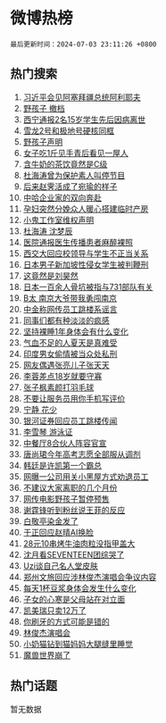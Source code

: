 # 微博热榜

`最后更新时间：2024-07-03 23:11:26 +0800`

## 热门搜索

1. [习近平会见阿塞拜疆总统阿利耶夫](https://m.weibo.cn/search?containerid=100103type%3D1%26t%3D10%26q%3D%23%E4%B9%A0%E8%BF%91%E5%B9%B3%E4%BC%9A%E8%A7%81%E9%98%BF%E5%A1%9E%E6%8B%9C%E7%96%86%E6%80%BB%E7%BB%9F%E9%98%BF%E5%88%A9%E8%80%B6%E5%A4%AB%23&stream_entry_id=51&isnewpage=1&extparam=seat%3D1%26cate%3D10103%26stream_entry_id%3D51%26pos%3D0%26q%3D%2523%25E4%25B9%25A0%25E8%25BF%2591%25E5%25B9%25B3%25E4%25BC%259A%25E8%25A7%2581%25E9%2598%25BF%25E5%25A1%259E%25E6%258B%259C%25E7%2596%2586%25E6%2580%25BB%25E7%25BB%259F%25E9%2598%25BF%25E5%2588%25A9%25E8%2580%25B6%25E5%25A4%25AB%2523%26dgr%3D0%26filter_type%3Drealtimehot%26c_type%3D51%26display_time%3D1720019485%26pre_seqid%3D17200194858880344063)
1. [野孩子 撤档](https://m.weibo.cn/search?containerid=100103type%3D1%26t%3D10%26q%3D%E9%87%8E%E5%AD%A9%E5%AD%90+%E6%92%A4%E6%A1%A3&stream_entry_id=31&isnewpage=1&extparam=seat%3D1%26flag%3D4%26filter_type%3Drealtimehot%26q%3D%25E9%2587%258E%25E5%25AD%25A9%25E5%25AD%2590%2520%25E6%2592%25A4%25E6%25A1%25A3%26c_type%3D31%26band_rank%3D1%26cate%3D5001%26pos%3D0%26stream_entry_id%3D31%26dgr%3D0%26realpos%3D1%26lcate%3D5001%26display_time%3D1720019485%26pre_seqid%3D17200194858880344063)
1. [西宁通报2名15岁学生先后因病离世](https://m.weibo.cn/search?containerid=100103type%3D1%26t%3D10%26q%3D%23%E8%A5%BF%E5%AE%81%E9%80%9A%E6%8A%A52%E5%90%8D15%E5%B2%81%E5%AD%A6%E7%94%9F%E5%85%88%E5%90%8E%E5%9B%A0%E7%97%85%E7%A6%BB%E4%B8%96%23&stream_entry_id=31&isnewpage=1&extparam=seat%3D1%26flag%3D0%26filter_type%3Drealtimehot%26q%3D%2523%25E8%25A5%25BF%25E5%25AE%2581%25E9%2580%259A%25E6%258A%25A52%25E5%2590%258D15%25E5%25B2%2581%25E5%25AD%25A6%25E7%2594%259F%25E5%2585%2588%25E5%2590%258E%25E5%259B%25A0%25E7%2597%2585%25E7%25A6%25BB%25E4%25B8%2596%2523%26c_type%3D31%26band_rank%3D2%26cate%3D5001%26pos%3D1%26stream_entry_id%3D31%26dgr%3D0%26realpos%3D2%26lcate%3D5001%26display_time%3D1720019485%26pre_seqid%3D17200194858880344063)
1. [雪龙2号和极地号硬核同框](https://m.weibo.cn/search?containerid=100103type%3D1%26t%3D10%26q%3D%23%E9%9B%AA%E9%BE%992%E5%8F%B7%E5%92%8C%E6%9E%81%E5%9C%B0%E5%8F%B7%E7%A1%AC%E6%A0%B8%E5%90%8C%E6%A1%86%23&stream_entry_id=31&isnewpage=1&extparam=seat%3D1%26flag%3D1%26filter_type%3Drealtimehot%26q%3D%2523%25E9%259B%25AA%25E9%25BE%25992%25E5%258F%25B7%25E5%2592%258C%25E6%259E%2581%25E5%259C%25B0%25E5%258F%25B7%25E7%25A1%25AC%25E6%25A0%25B8%25E5%2590%258C%25E6%25A1%2586%2523%26c_type%3D31%26band_rank%3D3%26cate%3D5001%26pos%3D2%26stream_entry_id%3D31%26dgr%3D0%26realpos%3D3%26lcate%3D5001%26display_time%3D1720019485%26pre_seqid%3D17200194858880344063)
1. [野孩子声明](https://m.weibo.cn/search?containerid=100103type%3D1%26t%3D10%26q%3D%23%E9%87%8E%E5%AD%A9%E5%AD%90%E5%A3%B0%E6%98%8E%23&stream_entry_id=31&isnewpage=1&extparam=seat%3D1%26flag%3D1%26filter_type%3Drealtimehot%26q%3D%2523%25E9%2587%258E%25E5%25AD%25A9%25E5%25AD%2590%25E5%25A3%25B0%25E6%2598%258E%2523%26c_type%3D31%26band_rank%3D4%26cate%3D5001%26pos%3D3%26stream_entry_id%3D31%26dgr%3D0%26realpos%3D4%26lcate%3D5001%26display_time%3D1720019485%26pre_seqid%3D17200194858880344063)
1. [女子吃1斤见手青后看见一屋人](https://m.weibo.cn/search?containerid=100103type%3D1%26t%3D10%26q%3D%23%E5%A5%B3%E5%AD%90%E5%90%831%E6%96%A4%E8%A7%81%E6%89%8B%E9%9D%92%E5%90%8E%E7%9C%8B%E8%A7%81%E4%B8%80%E5%B1%8B%E4%BA%BA%23&stream_entry_id=31&isnewpage=1&extparam=seat%3D1%26flag%3D2%26filter_type%3Drealtimehot%26q%3D%2523%25E5%25A5%25B3%25E5%25AD%2590%25E5%2590%25831%25E6%2596%25A4%25E8%25A7%2581%25E6%2589%258B%25E9%259D%2592%25E5%2590%258E%25E7%259C%258B%25E8%25A7%2581%25E4%25B8%2580%25E5%25B1%258B%25E4%25BA%25BA%2523%26c_type%3D31%26band_rank%3D5%26cate%3D5001%26pos%3D4%26stream_entry_id%3D31%26dgr%3D0%26realpos%3D5%26lcate%3D5001%26display_time%3D1720019485%26pre_seqid%3D17200194858880344063)
1. [含牛奶的茶饮竟然是C级](https://m.weibo.cn/search?containerid=100103type%3D1%26t%3D10%26q%3D%23%E5%90%AB%E7%89%9B%E5%A5%B6%E7%9A%84%E8%8C%B6%E9%A5%AE%E7%AB%9F%E7%84%B6%E6%98%AFC%E7%BA%A7%23&stream_entry_id=31&isnewpage=1&extparam=seat%3D1%26flag%3D0%26filter_type%3Drealtimehot%26q%3D%2523%25E5%2590%25AB%25E7%2589%259B%25E5%25A5%25B6%25E7%259A%2584%25E8%258C%25B6%25E9%25A5%25AE%25E7%25AB%259F%25E7%2584%25B6%25E6%2598%25AFC%25E7%25BA%25A7%2523%26c_type%3D31%26band_rank%3D6%26cate%3D5001%26pos%3D5%26stream_entry_id%3D31%26dgr%3D0%26realpos%3D6%26lcate%3D5001%26display_time%3D1720019485%26pre_seqid%3D17200194858880344063)
1. [杜海涛曾为保护素人叫停节目](https://m.weibo.cn/search?containerid=100103type%3D1%26t%3D10%26q%3D%23%E6%9D%9C%E6%B5%B7%E6%B6%9B%E6%9B%BE%E4%B8%BA%E4%BF%9D%E6%8A%A4%E7%B4%A0%E4%BA%BA%E5%8F%AB%E5%81%9C%E8%8A%82%E7%9B%AE%23&stream_entry_id=31&isnewpage=1&extparam=seat%3D1%26flag%3D2%26filter_type%3Drealtimehot%26q%3D%2523%25E6%259D%259C%25E6%25B5%25B7%25E6%25B6%259B%25E6%259B%25BE%25E4%25B8%25BA%25E4%25BF%259D%25E6%258A%25A4%25E7%25B4%25A0%25E4%25BA%25BA%25E5%258F%25AB%25E5%2581%259C%25E8%258A%2582%25E7%259B%25AE%2523%26c_type%3D31%26band_rank%3D7%26cate%3D5001%26pos%3D6%26stream_entry_id%3D31%26dgr%3D0%26realpos%3D7%26lcate%3D5001%26display_time%3D1720019485%26pre_seqid%3D17200194858880344063)
1. [后来赵霁活成了宛瑜的样子](https://m.weibo.cn/search?containerid=100103type%3D1%26t%3D10%26q%3D%E5%90%8E%E6%9D%A5%E8%B5%B5%E9%9C%81%E6%B4%BB%E6%88%90%E4%BA%86%E5%AE%9B%E7%91%9C%E7%9A%84%E6%A0%B7%E5%AD%90&stream_entry_id=31&isnewpage=1&extparam=seat%3D1%26flag%3D0%26filter_type%3Drealtimehot%26q%3D%25E5%2590%258E%25E6%259D%25A5%25E8%25B5%25B5%25E9%259C%2581%25E6%25B4%25BB%25E6%2588%2590%25E4%25BA%2586%25E5%25AE%259B%25E7%2591%259C%25E7%259A%2584%25E6%25A0%25B7%25E5%25AD%2590%26c_type%3D31%26band_rank%3D8%26cate%3D5001%26pos%3D7%26stream_entry_id%3D31%26dgr%3D0%26realpos%3D8%26lcate%3D5001%26display_time%3D1720019485%26pre_seqid%3D17200194858880344063)
1. [中哈企业家的双向奔赴](https://m.weibo.cn/search?containerid=100103type%3D1%26t%3D10%26q%3D%23%E4%B8%AD%E5%93%88%E4%BC%81%E4%B8%9A%E5%AE%B6%E7%9A%84%E5%8F%8C%E5%90%91%E5%A5%94%E8%B5%B4%23&stream_entry_id=31&isnewpage=1&extparam=seat%3D1%26flag%3D1%26filter_type%3Drealtimehot%26q%3D%2523%25E4%25B8%25AD%25E5%2593%2588%25E4%25BC%2581%25E4%25B8%259A%25E5%25AE%25B6%25E7%259A%2584%25E5%258F%258C%25E5%2590%2591%25E5%25A5%2594%25E8%25B5%25B4%2523%26c_type%3D31%26band_rank%3D9%26cate%3D5001%26pos%3D8%26stream_entry_id%3D31%26dgr%3D0%26realpos%3D9%26lcate%3D5001%26display_time%3D1720019485%26pre_seqid%3D17200194858880344063)
1. [孕妇突然分娩众人暖心搭建临时产房](https://m.weibo.cn/search?containerid=100103type%3D1%26t%3D10%26q%3D%23%E5%AD%95%E5%A6%87%E7%AA%81%E7%84%B6%E5%88%86%E5%A8%A9%E4%BC%97%E4%BA%BA%E6%9A%96%E5%BF%83%E6%90%AD%E5%BB%BA%E4%B8%B4%E6%97%B6%E4%BA%A7%E6%88%BF%23&stream_entry_id=31&isnewpage=1&extparam=seat%3D1%26flag%3D32768%26filter_type%3Drealtimehot%26q%3D%2523%25E5%25AD%2595%25E5%25A6%2587%25E7%25AA%2581%25E7%2584%25B6%25E5%2588%2586%25E5%25A8%25A9%25E4%25BC%2597%25E4%25BA%25BA%25E6%259A%2596%25E5%25BF%2583%25E6%2590%25AD%25E5%25BB%25BA%25E4%25B8%25B4%25E6%2597%25B6%25E4%25BA%25A7%25E6%2588%25BF%2523%26c_type%3D31%26band_rank%3D10%26cate%3D5001%26pos%3D9%26stream_entry_id%3D31%26dgr%3D0%26realpos%3D10%26lcate%3D5001%26display_time%3D1720019485%26pre_seqid%3D17200194858880344063)
1. [小鬼工作室维权声明](https://m.weibo.cn/search?containerid=100103type%3D1%26t%3D10%26q%3D%23%E5%B0%8F%E9%AC%BC%E5%B7%A5%E4%BD%9C%E5%AE%A4%E7%BB%B4%E6%9D%83%E5%A3%B0%E6%98%8E%23&stream_entry_id=31&isnewpage=1&extparam=seat%3D1%26flag%3D1%26filter_type%3Drealtimehot%26q%3D%2523%25E5%25B0%258F%25E9%25AC%25BC%25E5%25B7%25A5%25E4%25BD%259C%25E5%25AE%25A4%25E7%25BB%25B4%25E6%259D%2583%25E5%25A3%25B0%25E6%2598%258E%2523%26c_type%3D31%26band_rank%3D11%26cate%3D5001%26pos%3D10%26stream_entry_id%3D31%26dgr%3D0%26realpos%3D11%26lcate%3D5001%26display_time%3D1720019485%26pre_seqid%3D17200194858880344063)
1. [杜海涛 沈梦辰](https://m.weibo.cn/search?containerid=100103type%3D1%26t%3D10%26q%3D%E6%9D%9C%E6%B5%B7%E6%B6%9B+%E6%B2%88%E6%A2%A6%E8%BE%B0&stream_entry_id=31&isnewpage=1&extparam=seat%3D1%26flag%3D2%26filter_type%3Drealtimehot%26q%3D%25E6%259D%259C%25E6%25B5%25B7%25E6%25B6%259B%2520%25E6%25B2%2588%25E6%25A2%25A6%25E8%25BE%25B0%26c_type%3D31%26band_rank%3D12%26cate%3D5001%26pos%3D11%26stream_entry_id%3D31%26dgr%3D0%26realpos%3D12%26lcate%3D5001%26display_time%3D1720019485%26pre_seqid%3D17200194858880344063)
1. [医院通报医生传播患者麻醉裸照](https://m.weibo.cn/search?containerid=100103type%3D1%26t%3D10%26q%3D%23%E5%8C%BB%E9%99%A2%E9%80%9A%E6%8A%A5%E5%8C%BB%E7%94%9F%E4%BC%A0%E6%92%AD%E6%82%A3%E8%80%85%E9%BA%BB%E9%86%89%E8%A3%B8%E7%85%A7%23&stream_entry_id=31&isnewpage=1&extparam=seat%3D1%26flag%3D1%26filter_type%3Drealtimehot%26q%3D%2523%25E5%258C%25BB%25E9%2599%25A2%25E9%2580%259A%25E6%258A%25A5%25E5%258C%25BB%25E7%2594%259F%25E4%25BC%25A0%25E6%2592%25AD%25E6%2582%25A3%25E8%2580%2585%25E9%25BA%25BB%25E9%2586%2589%25E8%25A3%25B8%25E7%2585%25A7%2523%26c_type%3D31%26band_rank%3D13%26cate%3D5001%26pos%3D12%26stream_entry_id%3D31%26dgr%3D0%26realpos%3D13%26lcate%3D5001%26display_time%3D1720019485%26pre_seqid%3D17200194858880344063)
1. [西交大回应校领导与学生不正当关系](https://m.weibo.cn/search?containerid=100103type%3D1%26t%3D10%26q%3D%23%E8%A5%BF%E4%BA%A4%E5%A4%A7%E5%9B%9E%E5%BA%94%E6%A0%A1%E9%A2%86%E5%AF%BC%E4%B8%8E%E5%AD%A6%E7%94%9F%E4%B8%8D%E6%AD%A3%E5%BD%93%E5%85%B3%E7%B3%BB%23&stream_entry_id=31&isnewpage=1&extparam=seat%3D1%26flag%3D0%26filter_type%3Drealtimehot%26q%3D%2523%25E8%25A5%25BF%25E4%25BA%25A4%25E5%25A4%25A7%25E5%259B%259E%25E5%25BA%2594%25E6%25A0%25A1%25E9%25A2%2586%25E5%25AF%25BC%25E4%25B8%258E%25E5%25AD%25A6%25E7%2594%259F%25E4%25B8%258D%25E6%25AD%25A3%25E5%25BD%2593%25E5%2585%25B3%25E7%25B3%25BB%2523%26c_type%3D31%26band_rank%3D14%26cate%3D5001%26pos%3D13%26stream_entry_id%3D31%26dgr%3D0%26realpos%3D14%26lcate%3D5001%26display_time%3D1720019485%26pre_seqid%3D17200194858880344063)
1. [日本男子新加坡性侵女学生被判鞭刑](https://m.weibo.cn/search?containerid=100103type%3D1%26t%3D10%26q%3D%23%E6%97%A5%E6%9C%AC%E7%94%B7%E5%AD%90%E6%96%B0%E5%8A%A0%E5%9D%A1%E6%80%A7%E4%BE%B5%E5%A5%B3%E5%AD%A6%E7%94%9F%E8%A2%AB%E5%88%A4%E9%9E%AD%E5%88%91%23&stream_entry_id=31&isnewpage=1&extparam=seat%3D1%26flag%3D0%26filter_type%3Drealtimehot%26q%3D%2523%25E6%2597%25A5%25E6%259C%25AC%25E7%2594%25B7%25E5%25AD%2590%25E6%2596%25B0%25E5%258A%25A0%25E5%259D%25A1%25E6%2580%25A7%25E4%25BE%25B5%25E5%25A5%25B3%25E5%25AD%25A6%25E7%2594%259F%25E8%25A2%25AB%25E5%2588%25A4%25E9%259E%25AD%25E5%2588%2591%2523%26c_type%3D31%26band_rank%3D15%26cate%3D5001%26pos%3D14%26stream_entry_id%3D31%26dgr%3D0%26realpos%3D15%26lcate%3D5001%26display_time%3D1720019485%26pre_seqid%3D17200194858880344063)
1. [这竟然是刘昊然](https://m.weibo.cn/search?containerid=100103type%3D1%26t%3D10%26q%3D%E8%BF%99%E7%AB%9F%E7%84%B6%E6%98%AF%E5%88%98%E6%98%8A%E7%84%B6&stream_entry_id=31&isnewpage=1&extparam=seat%3D1%26flag%3D0%26filter_type%3Drealtimehot%26q%3D%25E8%25BF%2599%25E7%25AB%259F%25E7%2584%25B6%25E6%2598%25AF%25E5%2588%2598%25E6%2598%258A%25E7%2584%25B6%26c_type%3D31%26band_rank%3D16%26cate%3D5001%26pos%3D15%26stream_entry_id%3D31%26dgr%3D0%26realpos%3D16%26lcate%3D5001%26display_time%3D1720019485%26pre_seqid%3D17200194858880344063)
1. [日本一百余人骨坑被指与731部队有关](https://m.weibo.cn/search?containerid=100103type%3D1%26t%3D10%26q%3D%23%E6%97%A5%E6%9C%AC%E4%B8%80%E7%99%BE%E4%BD%99%E4%BA%BA%E9%AA%A8%E5%9D%91%E8%A2%AB%E6%8C%87%E4%B8%8E731%E9%83%A8%E9%98%9F%E6%9C%89%E5%85%B3%23&stream_entry_id=31&isnewpage=1&extparam=seat%3D1%26flag%3D1%26filter_type%3Drealtimehot%26q%3D%2523%25E6%2597%25A5%25E6%259C%25AC%25E4%25B8%2580%25E7%2599%25BE%25E4%25BD%2599%25E4%25BA%25BA%25E9%25AA%25A8%25E5%259D%2591%25E8%25A2%25AB%25E6%258C%2587%25E4%25B8%258E731%25E9%2583%25A8%25E9%2598%259F%25E6%259C%2589%25E5%2585%25B3%2523%26c_type%3D31%26band_rank%3D17%26cate%3D5001%26pos%3D16%26stream_entry_id%3D31%26dgr%3D0%26realpos%3D17%26lcate%3D5001%26display_time%3D1720019485%26pre_seqid%3D17200194858880344063)
1. [B太 南京大爷带我勇闯南京](https://m.weibo.cn/search?containerid=100103type%3D1%26t%3D10%26q%3DB%E5%A4%AA+%E5%8D%97%E4%BA%AC%E5%A4%A7%E7%88%B7%E5%B8%A6%E6%88%91%E5%8B%87%E9%97%AF%E5%8D%97%E4%BA%AC&stream_entry_id=31&isnewpage=1&extparam=seat%3D1%26flag%3D0%26filter_type%3Drealtimehot%26q%3DB%25E5%25A4%25AA%2520%25E5%258D%2597%25E4%25BA%25AC%25E5%25A4%25A7%25E7%2588%25B7%25E5%25B8%25A6%25E6%2588%2591%25E5%258B%2587%25E9%2597%25AF%25E5%258D%2597%25E4%25BA%25AC%26c_type%3D31%26band_rank%3D18%26cate%3D5001%26pos%3D17%26stream_entry_id%3D31%26dgr%3D0%26realpos%3D18%26lcate%3D5001%26display_time%3D1720019485%26pre_seqid%3D17200194858880344063)
1. [中金称网传员工跳楼系谣言](https://m.weibo.cn/search?containerid=100103type%3D1%26t%3D10%26q%3D%23%E4%B8%AD%E9%87%91%E7%A7%B0%E7%BD%91%E4%BC%A0%E5%91%98%E5%B7%A5%E8%B7%B3%E6%A5%BC%E7%B3%BB%E8%B0%A3%E8%A8%80%23&stream_entry_id=31&isnewpage=1&extparam=seat%3D1%26flag%3D0%26filter_type%3Drealtimehot%26q%3D%2523%25E4%25B8%25AD%25E9%2587%2591%25E7%25A7%25B0%25E7%25BD%2591%25E4%25BC%25A0%25E5%2591%2598%25E5%25B7%25A5%25E8%25B7%25B3%25E6%25A5%25BC%25E7%25B3%25BB%25E8%25B0%25A3%25E8%25A8%2580%2523%26c_type%3D31%26band_rank%3D19%26cate%3D5001%26pos%3D18%26stream_entry_id%3D31%26dgr%3D0%26realpos%3D19%26lcate%3D5001%26display_time%3D1720019485%26pre_seqid%3D17200194858880344063)
1. [同事们都有种淡淡的疯感](https://m.weibo.cn/search?containerid=100103type%3D1%26t%3D10%26q%3D%E5%90%8C%E4%BA%8B%E4%BB%AC%E9%83%BD%E6%9C%89%E7%A7%8D%E6%B7%A1%E6%B7%A1%E7%9A%84%E7%96%AF%E6%84%9F&stream_entry_id=31&isnewpage=1&extparam=seat%3D1%26flag%3D1%26filter_type%3Drealtimehot%26q%3D%25E5%2590%258C%25E4%25BA%258B%25E4%25BB%25AC%25E9%2583%25BD%25E6%259C%2589%25E7%25A7%258D%25E6%25B7%25A1%25E6%25B7%25A1%25E7%259A%2584%25E7%2596%25AF%25E6%2584%259F%26c_type%3D31%26band_rank%3D20%26cate%3D5001%26pos%3D19%26stream_entry_id%3D31%26dgr%3D0%26realpos%3D20%26lcate%3D5001%26display_time%3D1720019485%26pre_seqid%3D17200194858880344063)
1. [坚持裸睡1年身体会有什么变化](https://m.weibo.cn/search?containerid=100103type%3D1%26t%3D10%26q%3D%23%E5%9D%9A%E6%8C%81%E8%A3%B8%E7%9D%A11%E5%B9%B4%E8%BA%AB%E4%BD%93%E4%BC%9A%E6%9C%89%E4%BB%80%E4%B9%88%E5%8F%98%E5%8C%96%23&stream_entry_id=31&isnewpage=1&extparam=seat%3D1%26flag%3D2%26filter_type%3Drealtimehot%26q%3D%2523%25E5%259D%259A%25E6%258C%2581%25E8%25A3%25B8%25E7%259D%25A11%25E5%25B9%25B4%25E8%25BA%25AB%25E4%25BD%2593%25E4%25BC%259A%25E6%259C%2589%25E4%25BB%2580%25E4%25B9%2588%25E5%258F%2598%25E5%258C%2596%2523%26c_type%3D31%26band_rank%3D21%26cate%3D5001%26pos%3D20%26stream_entry_id%3D31%26dgr%3D0%26realpos%3D21%26lcate%3D5001%26display_time%3D1720019485%26pre_seqid%3D17200194858880344063)
1. [气血不足的人夏天是真难受](https://m.weibo.cn/search?containerid=100103type%3D1%26t%3D10%26q%3D%23%E6%B0%94%E8%A1%80%E4%B8%8D%E8%B6%B3%E7%9A%84%E4%BA%BA%E5%A4%8F%E5%A4%A9%E6%98%AF%E7%9C%9F%E9%9A%BE%E5%8F%97%23&stream_entry_id=31&isnewpage=1&extparam=seat%3D1%26flag%3D0%26filter_type%3Drealtimehot%26q%3D%2523%25E6%25B0%2594%25E8%25A1%2580%25E4%25B8%258D%25E8%25B6%25B3%25E7%259A%2584%25E4%25BA%25BA%25E5%25A4%258F%25E5%25A4%25A9%25E6%2598%25AF%25E7%259C%259F%25E9%259A%25BE%25E5%258F%2597%2523%26c_type%3D31%26band_rank%3D22%26cate%3D5001%26pos%3D21%26stream_entry_id%3D31%26dgr%3D0%26realpos%3D22%26lcate%3D5001%26display_time%3D1720019485%26pre_seqid%3D17200194858880344063)
1. [印度男女偷情被当众处私刑](https://m.weibo.cn/search?containerid=100103type%3D1%26t%3D10%26q%3D%23%E5%8D%B0%E5%BA%A6%E7%94%B7%E5%A5%B3%E5%81%B7%E6%83%85%E8%A2%AB%E5%BD%93%E4%BC%97%E5%A4%84%E7%A7%81%E5%88%91%23&stream_entry_id=31&isnewpage=1&extparam=seat%3D1%26flag%3D2%26filter_type%3Drealtimehot%26q%3D%2523%25E5%258D%25B0%25E5%25BA%25A6%25E7%2594%25B7%25E5%25A5%25B3%25E5%2581%25B7%25E6%2583%2585%25E8%25A2%25AB%25E5%25BD%2593%25E4%25BC%2597%25E5%25A4%2584%25E7%25A7%2581%25E5%2588%2591%2523%26c_type%3D31%26band_rank%3D23%26cate%3D5001%26pos%3D22%26stream_entry_id%3D31%26dgr%3D0%26realpos%3D23%26lcate%3D5001%26display_time%3D1720019485%26pre_seqid%3D17200194858880344063)
1. [网友偶遇张亮儿子张天天](https://m.weibo.cn/search?containerid=100103type%3D1%26t%3D10%26q%3D%23%E7%BD%91%E5%8F%8B%E5%81%B6%E9%81%87%E5%BC%A0%E4%BA%AE%E5%84%BF%E5%AD%90%E5%BC%A0%E5%A4%A9%E5%A4%A9%23&stream_entry_id=31&isnewpage=1&extparam=seat%3D1%26flag%3D1%26filter_type%3Drealtimehot%26q%3D%2523%25E7%25BD%2591%25E5%258F%258B%25E5%2581%25B6%25E9%2581%2587%25E5%25BC%25A0%25E4%25BA%25AE%25E5%2584%25BF%25E5%25AD%2590%25E5%25BC%25A0%25E5%25A4%25A9%25E5%25A4%25A9%2523%26c_type%3D31%26band_rank%3D24%26cate%3D5001%26pos%3D23%26stream_entry_id%3D31%26dgr%3D0%26realpos%3D24%26lcate%3D5001%26display_time%3D1720019485%26pre_seqid%3D17200194858880344063)
1. [李蓉差点18岁就要守寡](https://m.weibo.cn/search?containerid=100103type%3D1%26t%3D10%26q%3D%23%E6%9D%8E%E8%93%89%E5%B7%AE%E7%82%B918%E5%B2%81%E5%B0%B1%E8%A6%81%E5%AE%88%E5%AF%A1%23&stream_entry_id=31&isnewpage=1&extparam=seat%3D1%26flag%3D1%26filter_type%3Drealtimehot%26q%3D%2523%25E6%259D%258E%25E8%2593%2589%25E5%25B7%25AE%25E7%2582%25B918%25E5%25B2%2581%25E5%25B0%25B1%25E8%25A6%2581%25E5%25AE%2588%25E5%25AF%25A1%2523%26c_type%3D31%26band_rank%3D25%26cate%3D5001%26pos%3D24%26stream_entry_id%3D31%26dgr%3D0%26realpos%3D25%26lcate%3D5001%26display_time%3D1720019485%26pre_seqid%3D17200194858880344063)
1. [张子枫素颜打羽毛球](https://m.weibo.cn/search?containerid=100103type%3D1%26t%3D10%26q%3D%23%E5%BC%A0%E5%AD%90%E6%9E%AB%E7%B4%A0%E9%A2%9C%E6%89%93%E7%BE%BD%E6%AF%9B%E7%90%83%23&stream_entry_id=31&isnewpage=1&extparam=seat%3D1%26flag%3D1%26filter_type%3Drealtimehot%26q%3D%2523%25E5%25BC%25A0%25E5%25AD%2590%25E6%259E%25AB%25E7%25B4%25A0%25E9%25A2%259C%25E6%2589%2593%25E7%25BE%25BD%25E6%25AF%259B%25E7%2590%2583%2523%26c_type%3D31%26band_rank%3D26%26cate%3D5001%26pos%3D25%26stream_entry_id%3D31%26dgr%3D0%26realpos%3D26%26lcate%3D5001%26display_time%3D1720019485%26pre_seqid%3D17200194858880344063)
1. [不要让服务员用你手机写评价](https://m.weibo.cn/search?containerid=100103type%3D1%26t%3D10%26q%3D%23%E4%B8%8D%E8%A6%81%E8%AE%A9%E6%9C%8D%E5%8A%A1%E5%91%98%E7%94%A8%E4%BD%A0%E6%89%8B%E6%9C%BA%E5%86%99%E8%AF%84%E4%BB%B7%23&stream_entry_id=31&isnewpage=1&extparam=seat%3D1%26flag%3D0%26filter_type%3Drealtimehot%26q%3D%2523%25E4%25B8%258D%25E8%25A6%2581%25E8%25AE%25A9%25E6%259C%258D%25E5%258A%25A1%25E5%2591%2598%25E7%2594%25A8%25E4%25BD%25A0%25E6%2589%258B%25E6%259C%25BA%25E5%2586%2599%25E8%25AF%2584%25E4%25BB%25B7%2523%26c_type%3D31%26band_rank%3D27%26cate%3D5001%26pos%3D26%26stream_entry_id%3D31%26dgr%3D0%26realpos%3D27%26lcate%3D5001%26display_time%3D1720019485%26pre_seqid%3D17200194858880344063)
1. [宁静 花少](https://m.weibo.cn/search?containerid=100103type%3D1%26t%3D10%26q%3D%E5%AE%81%E9%9D%99+%E8%8A%B1%E5%B0%91&stream_entry_id=31&isnewpage=1&extparam=seat%3D1%26flag%3D0%26filter_type%3Drealtimehot%26q%3D%25E5%25AE%2581%25E9%259D%2599%2520%25E8%258A%25B1%25E5%25B0%2591%26c_type%3D31%26band_rank%3D28%26cate%3D5001%26pos%3D27%26stream_entry_id%3D31%26dgr%3D0%26realpos%3D28%26lcate%3D5001%26display_time%3D1720019485%26pre_seqid%3D17200194858880344063)
1. [银河证券回应员工跳楼传闻](https://m.weibo.cn/search?containerid=100103type%3D1%26t%3D10%26q%3D%23%E9%93%B6%E6%B2%B3%E8%AF%81%E5%88%B8%E5%9B%9E%E5%BA%94%E5%91%98%E5%B7%A5%E8%B7%B3%E6%A5%BC%E4%BC%A0%E9%97%BB%23&stream_entry_id=31&isnewpage=1&extparam=seat%3D1%26flag%3D1%26filter_type%3Drealtimehot%26q%3D%2523%25E9%2593%25B6%25E6%25B2%25B3%25E8%25AF%2581%25E5%2588%25B8%25E5%259B%259E%25E5%25BA%2594%25E5%2591%2598%25E5%25B7%25A5%25E8%25B7%25B3%25E6%25A5%25BC%25E4%25BC%25A0%25E9%2597%25BB%2523%26c_type%3D31%26band_rank%3D29%26cate%3D5001%26pos%3D28%26stream_entry_id%3D31%26dgr%3D0%26realpos%3D29%26lcate%3D5001%26display_time%3D1720019485%26pre_seqid%3D17200194858880344063)
1. [李雪琴 游泳证](https://m.weibo.cn/search?containerid=100103type%3D1%26t%3D10%26q%3D%E6%9D%8E%E9%9B%AA%E7%90%B4+%E6%B8%B8%E6%B3%B3%E8%AF%81&stream_entry_id=31&isnewpage=1&extparam=seat%3D1%26flag%3D0%26filter_type%3Drealtimehot%26q%3D%25E6%259D%258E%25E9%259B%25AA%25E7%2590%25B4%2520%25E6%25B8%25B8%25E6%25B3%25B3%25E8%25AF%2581%26c_type%3D31%26band_rank%3D30%26cate%3D5001%26pos%3D29%26stream_entry_id%3D31%26dgr%3D0%26realpos%3D30%26lcate%3D5001%26display_time%3D1720019485%26pre_seqid%3D17200194858880344063)
1. [中餐厅8合伙人阵容官宣](https://m.weibo.cn/search?containerid=100103type%3D1%26t%3D10%26q%3D%23%E4%B8%AD%E9%A4%90%E5%8E%858%E5%90%88%E4%BC%99%E4%BA%BA%E9%98%B5%E5%AE%B9%E5%AE%98%E5%AE%A3%23&stream_entry_id=31&isnewpage=1&extparam=seat%3D1%26flag%3D0%26filter_type%3Drealtimehot%26q%3D%2523%25E4%25B8%25AD%25E9%25A4%2590%25E5%258E%25858%25E5%2590%2588%25E4%25BC%2599%25E4%25BA%25BA%25E9%2598%25B5%25E5%25AE%25B9%25E5%25AE%2598%25E5%25AE%25A3%2523%26c_type%3D31%26band_rank%3D31%26cate%3D5001%26pos%3D30%26stream_entry_id%3D31%26dgr%3D0%26realpos%3D31%26lcate%3D5001%26display_time%3D1720019485%26pre_seqid%3D17200194858880344063)
1. [唐尚珺今年高考志愿全部服从调剂](https://m.weibo.cn/search?containerid=100103type%3D1%26t%3D10%26q%3D%23%E5%94%90%E5%B0%9A%E7%8F%BA%E4%BB%8A%E5%B9%B4%E9%AB%98%E8%80%83%E5%BF%97%E6%84%BF%E5%85%A8%E9%83%A8%E6%9C%8D%E4%BB%8E%E8%B0%83%E5%89%82%23&stream_entry_id=31&isnewpage=1&extparam=seat%3D1%26flag%3D0%26filter_type%3Drealtimehot%26q%3D%2523%25E5%2594%2590%25E5%25B0%259A%25E7%258F%25BA%25E4%25BB%258A%25E5%25B9%25B4%25E9%25AB%2598%25E8%2580%2583%25E5%25BF%2597%25E6%2584%25BF%25E5%2585%25A8%25E9%2583%25A8%25E6%259C%258D%25E4%25BB%258E%25E8%25B0%2583%25E5%2589%2582%2523%26c_type%3D31%26band_rank%3D32%26cate%3D5001%26pos%3D31%26stream_entry_id%3D31%26dgr%3D0%26realpos%3D32%26lcate%3D5001%26display_time%3D1720019485%26pre_seqid%3D17200194858880344063)
1. [韩廷是许凯第一个霸总](https://m.weibo.cn/search?containerid=100103type%3D1%26t%3D10%26q%3D%23%E9%9F%A9%E5%BB%B7%E6%98%AF%E8%AE%B8%E5%87%AF%E7%AC%AC%E4%B8%80%E4%B8%AA%E9%9C%B8%E6%80%BB%23&stream_entry_id=31&isnewpage=1&extparam=seat%3D1%26flag%3D1%26filter_type%3Drealtimehot%26q%3D%2523%25E9%259F%25A9%25E5%25BB%25B7%25E6%2598%25AF%25E8%25AE%25B8%25E5%2587%25AF%25E7%25AC%25AC%25E4%25B8%2580%25E4%25B8%25AA%25E9%259C%25B8%25E6%2580%25BB%2523%26c_type%3D31%26band_rank%3D33%26cate%3D5001%26pos%3D32%26stream_entry_id%3D31%26dgr%3D0%26realpos%3D33%26lcate%3D5001%26display_time%3D1720019485%26pre_seqid%3D17200194858880344063)
1. [网曝一公司用关小黑屋方式劝退员工](https://m.weibo.cn/search?containerid=100103type%3D1%26t%3D10%26q%3D%23%E7%BD%91%E6%9B%9D%E4%B8%80%E5%85%AC%E5%8F%B8%E7%94%A8%E5%85%B3%E5%B0%8F%E9%BB%91%E5%B1%8B%E6%96%B9%E5%BC%8F%E5%8A%9D%E9%80%80%E5%91%98%E5%B7%A5%23&stream_entry_id=31&isnewpage=1&extparam=seat%3D1%26flag%3D1%26filter_type%3Drealtimehot%26q%3D%2523%25E7%25BD%2591%25E6%259B%259D%25E4%25B8%2580%25E5%2585%25AC%25E5%258F%25B8%25E7%2594%25A8%25E5%2585%25B3%25E5%25B0%258F%25E9%25BB%2591%25E5%25B1%258B%25E6%2596%25B9%25E5%25BC%258F%25E5%258A%259D%25E9%2580%2580%25E5%2591%2598%25E5%25B7%25A5%2523%26c_type%3D31%26band_rank%3D34%26cate%3D5001%26pos%3D33%26stream_entry_id%3D31%26dgr%3D0%26realpos%3D34%26lcate%3D5001%26display_time%3D1720019485%26pre_seqid%3D17200194858880344063)
1. [不建议大家离职的几个月份](https://m.weibo.cn/search?containerid=100103type%3D1%26t%3D10%26q%3D%23%E4%B8%8D%E5%BB%BA%E8%AE%AE%E5%A4%A7%E5%AE%B6%E7%A6%BB%E8%81%8C%E7%9A%84%E5%87%A0%E4%B8%AA%E6%9C%88%E4%BB%BD%23&stream_entry_id=31&isnewpage=1&extparam=seat%3D1%26flag%3D1%26filter_type%3Drealtimehot%26q%3D%2523%25E4%25B8%258D%25E5%25BB%25BA%25E8%25AE%25AE%25E5%25A4%25A7%25E5%25AE%25B6%25E7%25A6%25BB%25E8%2581%258C%25E7%259A%2584%25E5%2587%25A0%25E4%25B8%25AA%25E6%259C%2588%25E4%25BB%25BD%2523%26c_type%3D31%26band_rank%3D35%26cate%3D5001%26pos%3D34%26stream_entry_id%3D31%26dgr%3D0%26realpos%3D35%26lcate%3D5001%26display_time%3D1720019485%26pre_seqid%3D17200194858880344063)
1. [网传电影野孩子暂停预售](https://m.weibo.cn/search?containerid=100103type%3D1%26t%3D10%26q%3D%23%E7%BD%91%E4%BC%A0%E7%94%B5%E5%BD%B1%E9%87%8E%E5%AD%A9%E5%AD%90%E6%9A%82%E5%81%9C%E9%A2%84%E5%94%AE%23&stream_entry_id=31&isnewpage=1&extparam=seat%3D1%26flag%3D0%26filter_type%3Drealtimehot%26q%3D%2523%25E7%25BD%2591%25E4%25BC%25A0%25E7%2594%25B5%25E5%25BD%25B1%25E9%2587%258E%25E5%25AD%25A9%25E5%25AD%2590%25E6%259A%2582%25E5%2581%259C%25E9%25A2%2584%25E5%2594%25AE%2523%26c_type%3D31%26band_rank%3D36%26cate%3D5001%26pos%3D35%26stream_entry_id%3D31%26dgr%3D0%26realpos%3D36%26lcate%3D5001%26display_time%3D1720019485%26pre_seqid%3D17200194858880344063)
1. [谢霆锋听到粉丝说王菲的反应](https://m.weibo.cn/search?containerid=100103type%3D1%26t%3D10%26q%3D%23%E8%B0%A2%E9%9C%86%E9%94%8B%E5%90%AC%E5%88%B0%E7%B2%89%E4%B8%9D%E8%AF%B4%E7%8E%8B%E8%8F%B2%E7%9A%84%E5%8F%8D%E5%BA%94%23&stream_entry_id=31&isnewpage=1&extparam=seat%3D1%26flag%3D0%26filter_type%3Drealtimehot%26q%3D%2523%25E8%25B0%25A2%25E9%259C%2586%25E9%2594%258B%25E5%2590%25AC%25E5%2588%25B0%25E7%25B2%2589%25E4%25B8%259D%25E8%25AF%25B4%25E7%258E%258B%25E8%258F%25B2%25E7%259A%2584%25E5%258F%258D%25E5%25BA%2594%2523%26c_type%3D31%26band_rank%3D37%26cate%3D5001%26pos%3D36%26stream_entry_id%3D31%26dgr%3D0%26realpos%3D37%26lcate%3D5001%26display_time%3D1720019485%26pre_seqid%3D17200194858880344063)
1. [白敬亭染金发了](https://m.weibo.cn/search?containerid=100103type%3D1%26t%3D10%26q%3D%23%E7%99%BD%E6%95%AC%E4%BA%AD%E6%9F%93%E9%87%91%E5%8F%91%E4%BA%86%23&stream_entry_id=31&isnewpage=1&extparam=seat%3D1%26flag%3D0%26filter_type%3Drealtimehot%26q%3D%2523%25E7%2599%25BD%25E6%2595%25AC%25E4%25BA%25AD%25E6%259F%2593%25E9%2587%2591%25E5%258F%2591%25E4%25BA%2586%2523%26c_type%3D31%26band_rank%3D38%26cate%3D5001%26pos%3D37%26stream_entry_id%3D31%26dgr%3D0%26realpos%3D38%26lcate%3D5001%26display_time%3D1720019485%26pre_seqid%3D17200194858880344063)
1. [于正回应赵晴AI换脸](https://m.weibo.cn/search?containerid=100103type%3D1%26t%3D10%26q%3D%23%E4%BA%8E%E6%AD%A3%E5%9B%9E%E5%BA%94%E8%B5%B5%E6%99%B4AI%E6%8D%A2%E8%84%B8%23&stream_entry_id=31&isnewpage=1&extparam=seat%3D1%26flag%3D0%26filter_type%3Drealtimehot%26q%3D%2523%25E4%25BA%258E%25E6%25AD%25A3%25E5%259B%259E%25E5%25BA%2594%25E8%25B5%25B5%25E6%2599%25B4AI%25E6%258D%25A2%25E8%2584%25B8%2523%26c_type%3D31%26band_rank%3D39%26cate%3D5001%26pos%3D38%26stream_entry_id%3D31%26dgr%3D0%26realpos%3D39%26lcate%3D5001%26display_time%3D1720019485%26pre_seqid%3D17200194858880344063)
1. [28元10串烤牛油肉粒没指甲盖大](https://m.weibo.cn/search?containerid=100103type%3D1%26t%3D10%26q%3D%2328%E5%85%8310%E4%B8%B2%E7%83%A4%E7%89%9B%E6%B2%B9%E8%82%89%E7%B2%92%E6%B2%A1%E6%8C%87%E7%94%B2%E7%9B%96%E5%A4%A7%23&stream_entry_id=31&isnewpage=1&extparam=seat%3D1%26flag%3D0%26filter_type%3Drealtimehot%26q%3D%252328%25E5%2585%258310%25E4%25B8%25B2%25E7%2583%25A4%25E7%2589%259B%25E6%25B2%25B9%25E8%2582%2589%25E7%25B2%2592%25E6%25B2%25A1%25E6%258C%2587%25E7%2594%25B2%25E7%259B%2596%25E5%25A4%25A7%2523%26c_type%3D31%26band_rank%3D40%26cate%3D5001%26pos%3D39%26stream_entry_id%3D31%26dgr%3D0%26realpos%3D40%26lcate%3D5001%26display_time%3D1720019485%26pre_seqid%3D17200194858880344063)
1. [沈月看SEVENTEEN团综哭了](https://m.weibo.cn/search?containerid=100103type%3D1%26t%3D10%26q%3D%23%E6%B2%88%E6%9C%88%E7%9C%8BSEVENTEEN%E5%9B%A2%E7%BB%BC%E5%93%AD%E4%BA%86%23&stream_entry_id=31&isnewpage=1&extparam=seat%3D1%26flag%3D1%26filter_type%3Drealtimehot%26q%3D%2523%25E6%25B2%2588%25E6%259C%2588%25E7%259C%258BSEVENTEEN%25E5%259B%25A2%25E7%25BB%25BC%25E5%2593%25AD%25E4%25BA%2586%2523%26c_type%3D31%26band_rank%3D41%26cate%3D5001%26pos%3D40%26stream_entry_id%3D31%26dgr%3D0%26realpos%3D41%26lcate%3D5001%26display_time%3D1720019485%26pre_seqid%3D17200194858880344063)
1. [Uzi谈自己名人堂皮肤](https://m.weibo.cn/search?containerid=100103type%3D1%26t%3D10%26q%3D%23Uzi%E8%B0%88%E8%87%AA%E5%B7%B1%E5%90%8D%E4%BA%BA%E5%A0%82%E7%9A%AE%E8%82%A4%23&stream_entry_id=31&isnewpage=1&extparam=seat%3D1%26flag%3D1%26filter_type%3Drealtimehot%26q%3D%2523Uzi%25E8%25B0%2588%25E8%2587%25AA%25E5%25B7%25B1%25E5%2590%258D%25E4%25BA%25BA%25E5%25A0%2582%25E7%259A%25AE%25E8%2582%25A4%2523%26c_type%3D31%26band_rank%3D42%26cate%3D5001%26pos%3D41%26stream_entry_id%3D31%26dgr%3D0%26realpos%3D42%26lcate%3D5001%26display_time%3D1720019485%26pre_seqid%3D17200194858880344063)
1. [郑州文旅回应涉林俊杰演唱会争议内容](https://m.weibo.cn/search?containerid=100103type%3D1%26t%3D10%26q%3D%23%E9%83%91%E5%B7%9E%E6%96%87%E6%97%85%E5%9B%9E%E5%BA%94%E6%B6%89%E6%9E%97%E4%BF%8A%E6%9D%B0%E6%BC%94%E5%94%B1%E4%BC%9A%E4%BA%89%E8%AE%AE%E5%86%85%E5%AE%B9%23&stream_entry_id=31&isnewpage=1&extparam=seat%3D1%26flag%3D1%26filter_type%3Drealtimehot%26q%3D%2523%25E9%2583%2591%25E5%25B7%259E%25E6%2596%2587%25E6%2597%2585%25E5%259B%259E%25E5%25BA%2594%25E6%25B6%2589%25E6%259E%2597%25E4%25BF%258A%25E6%259D%25B0%25E6%25BC%2594%25E5%2594%25B1%25E4%25BC%259A%25E4%25BA%2589%25E8%25AE%25AE%25E5%2586%2585%25E5%25AE%25B9%2523%26c_type%3D31%26band_rank%3D43%26cate%3D5001%26pos%3D42%26stream_entry_id%3D31%26dgr%3D0%26realpos%3D43%26lcate%3D5001%26display_time%3D1720019485%26pre_seqid%3D17200194858880344063)
1. [每天1杯豆浆身体会发生什么变化](https://m.weibo.cn/search?containerid=100103type%3D1%26t%3D10%26q%3D%23%E6%AF%8F%E5%A4%A91%E6%9D%AF%E8%B1%86%E6%B5%86%E8%BA%AB%E4%BD%93%E4%BC%9A%E5%8F%91%E7%94%9F%E4%BB%80%E4%B9%88%E5%8F%98%E5%8C%96%23&stream_entry_id=31&isnewpage=1&extparam=seat%3D1%26flag%3D0%26filter_type%3Drealtimehot%26q%3D%2523%25E6%25AF%258F%25E5%25A4%25A91%25E6%259D%25AF%25E8%25B1%2586%25E6%25B5%2586%25E8%25BA%25AB%25E4%25BD%2593%25E4%25BC%259A%25E5%258F%2591%25E7%2594%259F%25E4%25BB%2580%25E4%25B9%2588%25E5%258F%2598%25E5%258C%2596%2523%26c_type%3D31%26band_rank%3D44%26cate%3D5001%26pos%3D43%26stream_entry_id%3D31%26dgr%3D0%26realpos%3D44%26lcate%3D5001%26display_time%3D1720019485%26pre_seqid%3D17200194858880344063)
1. [子女的心寒是父母站在对立面](https://m.weibo.cn/search?containerid=100103type%3D1%26t%3D10%26q%3D%23%E5%AD%90%E5%A5%B3%E7%9A%84%E5%BF%83%E5%AF%92%E6%98%AF%E7%88%B6%E6%AF%8D%E7%AB%99%E5%9C%A8%E5%AF%B9%E7%AB%8B%E9%9D%A2%23&stream_entry_id=31&isnewpage=1&extparam=seat%3D1%26flag%3D0%26filter_type%3Drealtimehot%26q%3D%2523%25E5%25AD%2590%25E5%25A5%25B3%25E7%259A%2584%25E5%25BF%2583%25E5%25AF%2592%25E6%2598%25AF%25E7%2588%25B6%25E6%25AF%258D%25E7%25AB%2599%25E5%259C%25A8%25E5%25AF%25B9%25E7%25AB%258B%25E9%259D%25A2%2523%26c_type%3D31%26band_rank%3D45%26cate%3D5001%26pos%3D44%26stream_entry_id%3D31%26dgr%3D0%26realpos%3D45%26lcate%3D5001%26display_time%3D1720019485%26pre_seqid%3D17200194858880344063)
1. [凯美瑞只卖12万了](https://m.weibo.cn/search?containerid=100103type%3D1%26t%3D10%26q%3D%23%E5%87%AF%E7%BE%8E%E7%91%9E%E5%8F%AA%E5%8D%9612%E4%B8%87%E4%BA%86%23&stream_entry_id=31&isnewpage=1&extparam=seat%3D1%26flag%3D0%26filter_type%3Drealtimehot%26q%3D%2523%25E5%2587%25AF%25E7%25BE%258E%25E7%2591%259E%25E5%258F%25AA%25E5%258D%259612%25E4%25B8%2587%25E4%25BA%2586%2523%26c_type%3D31%26band_rank%3D46%26cate%3D5001%26pos%3D45%26stream_entry_id%3D31%26dgr%3D0%26realpos%3D46%26lcate%3D5001%26display_time%3D1720019485%26pre_seqid%3D17200194858880344063)
1. [你刷牙的方式可能是错的](https://m.weibo.cn/search?containerid=100103type%3D1%26t%3D10%26q%3D%23%E4%BD%A0%E5%88%B7%E7%89%99%E7%9A%84%E6%96%B9%E5%BC%8F%E5%8F%AF%E8%83%BD%E6%98%AF%E9%94%99%E7%9A%84%23&stream_entry_id=31&isnewpage=1&extparam=seat%3D1%26flag%3D1%26filter_type%3Drealtimehot%26q%3D%2523%25E4%25BD%25A0%25E5%2588%25B7%25E7%2589%2599%25E7%259A%2584%25E6%2596%25B9%25E5%25BC%258F%25E5%258F%25AF%25E8%2583%25BD%25E6%2598%25AF%25E9%2594%2599%25E7%259A%2584%2523%26c_type%3D31%26band_rank%3D47%26cate%3D5001%26pos%3D46%26stream_entry_id%3D31%26dgr%3D0%26realpos%3D47%26lcate%3D5001%26display_time%3D1720019485%26pre_seqid%3D17200194858880344063)
1. [林俊杰演唱会](https://m.weibo.cn/search?containerid=100103type%3D1%26t%3D10%26q%3D%E6%9E%97%E4%BF%8A%E6%9D%B0%E6%BC%94%E5%94%B1%E4%BC%9A&stream_entry_id=31&isnewpage=1&extparam=seat%3D1%26flag%3D0%26filter_type%3Drealtimehot%26q%3D%25E6%259E%2597%25E4%25BF%258A%25E6%259D%25B0%25E6%25BC%2594%25E5%2594%25B1%25E4%25BC%259A%26c_type%3D31%26band_rank%3D48%26cate%3D5001%26pos%3D47%26stream_entry_id%3D31%26dgr%3D0%26realpos%3D48%26lcate%3D5001%26display_time%3D1720019485%26pre_seqid%3D17200194858880344063)
1. [小奶猫钻到猫妈妈大腿缝里睡觉](https://m.weibo.cn/search?containerid=100103type%3D1%26t%3D10%26q%3D%E5%B0%8F%E5%A5%B6%E7%8C%AB%E9%92%BB%E5%88%B0%E7%8C%AB%E5%A6%88%E5%A6%88%E5%A4%A7%E8%85%BF%E7%BC%9D%E9%87%8C%E7%9D%A1%E8%A7%89&stream_entry_id=31&isnewpage=1&extparam=seat%3D1%26flag%3D1%26filter_type%3Drealtimehot%26q%3D%25E5%25B0%258F%25E5%25A5%25B6%25E7%258C%25AB%25E9%2592%25BB%25E5%2588%25B0%25E7%258C%25AB%25E5%25A6%2588%25E5%25A6%2588%25E5%25A4%25A7%25E8%2585%25BF%25E7%25BC%259D%25E9%2587%258C%25E7%259D%25A1%25E8%25A7%2589%26c_type%3D31%26band_rank%3D49%26cate%3D5001%26pos%3D48%26stream_entry_id%3D31%26dgr%3D0%26realpos%3D49%26lcate%3D5001%26display_time%3D1720019485%26pre_seqid%3D17200194858880344063)
1. [魔兽世界崩了](https://m.weibo.cn/search?containerid=100103type%3D1%26t%3D10%26q%3D%E9%AD%94%E5%85%BD%E4%B8%96%E7%95%8C%E5%B4%A9%E4%BA%86&stream_entry_id=31&isnewpage=1&extparam=seat%3D1%26flag%3D1%26filter_type%3Drealtimehot%26q%3D%25E9%25AD%2594%25E5%2585%25BD%25E4%25B8%2596%25E7%2595%258C%25E5%25B4%25A9%25E4%25BA%2586%26c_type%3D31%26band_rank%3D50%26cate%3D5001%26pos%3D49%26stream_entry_id%3D31%26dgr%3D0%26realpos%3D50%26lcate%3D5001%26display_time%3D1720019485%26pre_seqid%3D17200194858880344063)

## 热门话题

暂无数据
